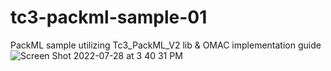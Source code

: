 # tc3-packml-sample-01
PackML sample utilizing Tc3_PackML_V2 lib &amp; OMAC implementation guide
![Screen Shot 2022-07-28 at 3 40 31 PM](https://user-images.githubusercontent.com/68919407/181649346-882f949e-a358-4c18-8e79-ef88263f9e56.png)
